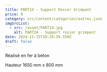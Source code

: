 ```yaml
---
title: PART24 - Support Rosier Grimpant
price: 0
category: src/content/categories/autres.json
imgSrcList:
  - src: /asset/PART24.jpg
    alt: PART24 - Support rosier grimpant
date: 2024-11-15T10:29:59.550Z
draft: false
---
```


Réalisé en fer à béton

Hauteur 1650 mm x 800 mm
